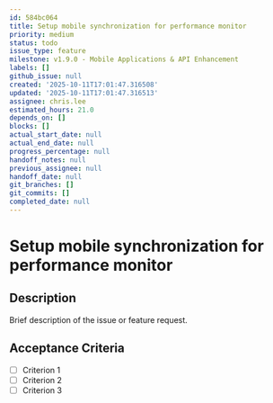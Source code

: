 ```yaml
---
id: 584bc064
title: Setup mobile synchronization for performance monitor
priority: medium
status: todo
issue_type: feature
milestone: v1.9.0 - Mobile Applications & API Enhancement
labels: []
github_issue: null
created: '2025-10-11T17:01:47.316508'
updated: '2025-10-11T17:01:47.316513'
assignee: chris.lee
estimated_hours: 21.0
depends_on: []
blocks: []
actual_start_date: null
actual_end_date: null
progress_percentage: null
handoff_notes: null
previous_assignee: null
handoff_date: null
git_branches: []
git_commits: []
completed_date: null
---
```


# Setup mobile synchronization for performance monitor

## Description

Brief description of the issue or feature request.

## Acceptance Criteria

- [ ] Criterion 1
- [ ] Criterion 2
- [ ] Criterion 3